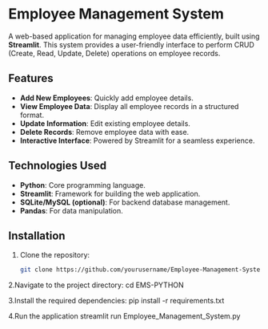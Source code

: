 # Employee Management System

A web-based application for managing employee data efficiently, built using **Streamlit**. This system provides a user-friendly interface to perform CRUD (Create, Read, Update, Delete) operations on employee records.

## Features

- **Add New Employees**: Quickly add employee details.
- **View Employee Data**: Display all employee records in a structured format.
- **Update Information**: Edit existing employee details.
- **Delete Records**: Remove employee data with ease.
- **Interactive Interface**: Powered by Streamlit for a seamless experience.

## Technologies Used

- **Python**: Core programming language.
- **Streamlit**: Framework for building the web application.
- **SQLite/MySQL (optional)**: For backend database management.
- **Pandas**: For data manipulation.

## Installation

1. Clone the repository:
   ```bash
   git clone https://github.com/yourusername/Employee-Management-System.git
   
2.Navigate to the project directory:
cd EMS-PYTHON

3.Install the required dependencies:
pip install -r requirements.txt

4.Run the application
streamlit run Employee_Management_System.py


